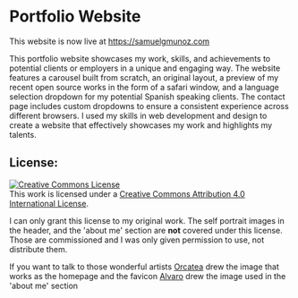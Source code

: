 # Portfolio Website

This website is now live at https://samuelgmunoz.com

This portfolio website showcases my work, skills, and achievements to potential clients or employers in a unique and engaging way. The website features a carousel built from scratch, an original layout, a preview of my recent open source works in the form of a safari window, and a language selection dropdown for my potential Spanish speaking clients. The contact page includes custom dropdowns to ensure a consistent experience across different browsers. I used my skills in web development and design to create a website that effectively showcases my work and highlights my talents.

## License:
<a rel="license" href="http://creativecommons.org/licenses/by/4.0/"><img alt="Creative Commons License" style="border-width:0" src="https://i.creativecommons.org/l/by/4.0/88x31.png" /></a><br />This work is licensed under a <a rel="license" href="http://creativecommons.org/licenses/by/4.0/">Creative Commons Attribution 4.0 International License</a>.

I can only grant this license to my original work. The self portrait images in the header, and the 'about me' section are **not** covered under this license. Those are commissioned and I was only given permission to use, not distribute them.

If you want to talk to those wonderful artists
<a href="https://linktr.ee/orcatea">Orcatea</a> drew the image that works as the homepage and the favicon
<a href="https://alvarocmart.com/">Alvaro</a> drew the image used in the 'about me' section